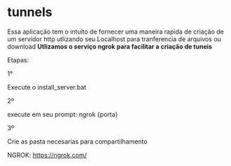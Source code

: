 # tunnels

Essa aplicação tem o intuito de fornecer uma maneira rapida de criação de um servidor http utlizando seu Localhost para tranferencia de arquivos ou download
**Utlizamos o serviço ngrok para facilitar a criação de tuneis**

Etapas:

1°

Execute o install_server.bat

2º

execute em seu prompt: ngrok {porta} 

3º

Crie as pasta necesarias para compartilhamento 


NGROK:
https://ngrok.com/
